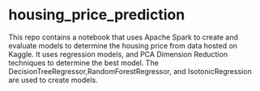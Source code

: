 # housing_price_prediction 
This repo contains a notebook that uses Apache Spark to create and evaluate models to determine the housing price from
data hosted on Kaggle. It uses regression models, and PCA Dimension Reduction techniques to determine the best model. 
The DecisionTreeRegressor,RandomForestRegressor, and IsotonicRegression are used to create models.

